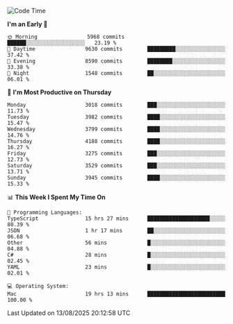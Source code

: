 <!--START_SECTION:waka-->
![Code Time](http://img.shields.io/badge/Code%20Time-5%2C291%20hrs%204%20mins-blue)

**I'm an Early 🐤** 

```text
🌞 Morning                5968 commits        ██████░░░░░░░░░░░░░░░░░░░   23.19 % 
🌆 Daytime                9630 commits        █████████░░░░░░░░░░░░░░░░   37.42 % 
🌃 Evening                8590 commits        ████████░░░░░░░░░░░░░░░░░   33.38 % 
🌙 Night                  1548 commits        ██░░░░░░░░░░░░░░░░░░░░░░░   06.01 % 
```
📅 **I'm Most Productive on Thursday** 

```text
Monday                   3018 commits        ███░░░░░░░░░░░░░░░░░░░░░░   11.73 % 
Tuesday                  3982 commits        ████░░░░░░░░░░░░░░░░░░░░░   15.47 % 
Wednesday                3799 commits        ████░░░░░░░░░░░░░░░░░░░░░   14.76 % 
Thursday                 4188 commits        ████░░░░░░░░░░░░░░░░░░░░░   16.27 % 
Friday                   3275 commits        ███░░░░░░░░░░░░░░░░░░░░░░   12.73 % 
Saturday                 3529 commits        ███░░░░░░░░░░░░░░░░░░░░░░   13.71 % 
Sunday                   3945 commits        ████░░░░░░░░░░░░░░░░░░░░░   15.33 % 
```


📊 **This Week I Spent My Time On** 

```text
💬 Programming Languages: 
TypeScript               15 hrs 27 mins      ████████████████████░░░░░   80.39 % 
JSON                     1 hr 17 mins        ██░░░░░░░░░░░░░░░░░░░░░░░   06.68 % 
Other                    56 mins             █░░░░░░░░░░░░░░░░░░░░░░░░   04.88 % 
C#                       28 mins             █░░░░░░░░░░░░░░░░░░░░░░░░   02.45 % 
YAML                     23 mins             █░░░░░░░░░░░░░░░░░░░░░░░░   02.01 % 

💻 Operating System: 
Mac                      19 hrs 13 mins      █████████████████████████   100.00 % 
```


 Last Updated on 13/08/2025 20:12:58 UTC
<!--END_SECTION:waka-->
